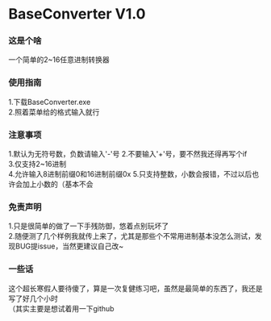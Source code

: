 # BaseConverter V1.0

### 这是个啥
一个简单的2~16任意进制转换器  

### 使用指南
1.下载BaseConverter.exe  
2.照着菜单给的格式输入就行  

### 注意事项
1.默认为无符号数，负数请输入'-'号 
2.不要输入'+'号，要不然我还得再写个if  
3.仅支持2~16进制  
4.允许输入8进制前缀0和16进制前缀0x
5.只支持整数，小数会报错，不过以后也许会加上小数的（基本不会

### 免责声明
1.只是很简单的做了一下手残防御，悠着点别玩坏了  
2.随便测了几个样例我就传上来了，尤其是那些个不常用进制基本没怎么测试，发现BUG提issue，当然更建议自己改~

### 一些话
这个超长寒假人要待傻了，算是一次复健练习吧，虽然是最简单的东西了，我还是写了好几个小时  
（其实主要是想试着用一下github
